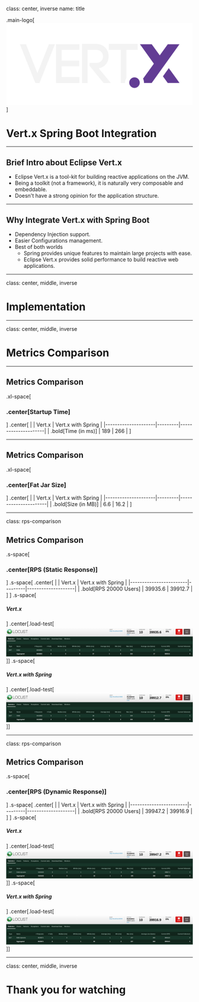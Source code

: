 class: center, inverse
name: title

.main-logo[![Vert.x Logo](./assets/vert_x_logo.svg)]
# Vert.x Spring Boot Integration

---

## Brief Intro about Eclipse Vert.x
* Eclipse Vert.x is a tool-kit for building reactive applications on the JVM.
* Being a toolkit (not a framework), it is naturally very composable and embeddable.
* Doesn't have a strong opinion for the application structure.

---

## Why Integrate Vert.x with Spring Boot
* Dependency Injection support.
* Easier Configurations management.
* Best of both worlds
  * Spring provides unique features to maintain large projects with ease.
  * Eclipse Vert.x provides solid performance to build reactive web applications.

---

class: center, middle, inverse
# Implementation
[//]: <> (TODO: Add Youtube Link)

---

class: center, middle, inverse
# Metrics Comparison

---

## Metrics Comparison
.xl-space[
### .center[Startup Time]
]
.center[
|                     | Vert.x  | Vert.x with Spring  |
|---------------------|---------|---------------------|
| .bold[Time (in ms)] |   189   |         266         |
]

---

## Metrics Comparison
.xl-space[
### .center[Fat Jar Size]
]
.center[
|                     | Vert.x  |  Vert.x with Spring  |
|---------------------|---------|----------------------|
| .bold[Size (in MB)] |   6.6   |         16.2         |
]

---

class: rps-comparison
## Metrics Comparison
.s-space[
### .center[RPS (Static Response)]
]
.s-space[
.center[
|                        | Vert.x  | Vert.x with Spring |
|------------------------|---------|--------------------|
| .bold[RPS 20000 Users] | 39935.6 |      39912.7       |
]
]
.s-space[
##### Vert.x
]
.center[.load-test[![Vert.x Vanilla Hello](./assets/vertx_vanilla_hello.png)]]
.s-space[
##### Vert.x with Spring
]
.center[.load-test[![Spring Vert.x Hello](./assets/spring_vertx_hello.png)]]

---

class: rps-comparison
## Metrics Comparison
.s-space[
### .center[RPS (Dynamic Response)]
]
.s-space[
.center[
|                        | Vert.x  | Vert.x with Spring |
|------------------------|---------|--------------------|
| .bold[RPS 20000 Users] | 39947.2 |      39916.9       |
]
]
.s-space[
##### Vert.x
]
.center[.load-test[![Vert.x Vanilla Hello Dynamic](./assets/vertx_vanilla_hello_dynamic.png)]]
.s-space[
##### Vert.x with Spring
]
.center[.load-test[![Spring Vert.x Hello Dynamic](./assets/spring_vertx_hello_dynamic.png)]]

---

class: center, middle, inverse
# Thank you for watching
[//]: <> (TODO: Add Youtube Link)
